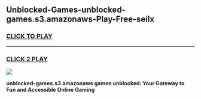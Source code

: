 
## Unblocked-Games-unblocked-games.s3.amazonaws-Play-Free-seilx
<h3>
<a href="https://premium76.site?title=unblocked-games.s3.amazonaws&ref=10A">CLICK TO PLAY</a></h3>
<hr>

<h3>
<a href="https://premium76.site?title=unblocked-games.s3.amazonaws&ref=10A">CLICK 2 PLAY</a>
  
</h3>

<a href="https://premium76.site?title=unblocked-games.s3.amazonaws&ref=10A"><img src="https://clearcache.store/games.png"></a>


**unblocked-games.s3.amazonaws games unblocked: Your Gateway to Fun and Accessible Online Gaming**
